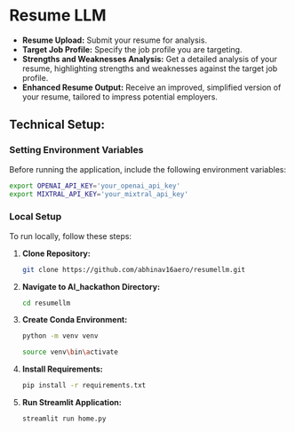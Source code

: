 # Resume LLM

- **Resume Upload:** Submit your resume for analysis.
- **Target Job Profile:** Specify the job profile you are targeting.
- **Strengths and Weaknesses Analysis:** Get a detailed analysis of your resume, highlighting strengths and weaknesses against the target job profile.
- **Enhanced Resume Output:** Receive an improved, simplified version of your resume, tailored to impress potential employers.

## Technical Setup:

### Setting Environment Variables

Before running the application, include the following environment variables:

```bash
export OPENAI_API_KEY='your_openai_api_key'
export MIXTRAL_API_KEY='your_mixtral_api_key'
```

### Local Setup

To run locally, follow these steps:

1. **Clone Repository:**
   ```bash
   git clone https://github.com/abhinav16aero/resumellm.git
   ```

2. **Navigate to AI_hackathon Directory:**
   ```bash
   cd resumellm
   ```

3. **Create Conda Environment:**
   ```bash
   python -m venv venv
   
   source venv\bin\activate
   ```

4. **Install Requirements:**
   ```bash
   pip install -r requirements.txt
   ```

5. **Run Streamlit Application:**
   ```bash
   streamlit run home.py
   ```
